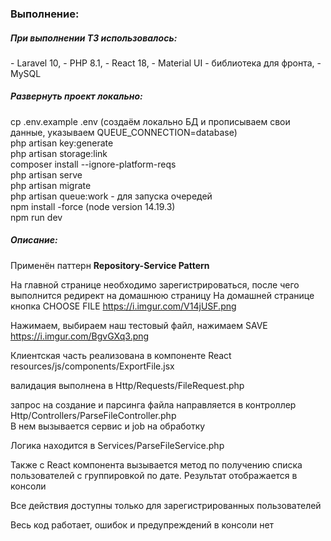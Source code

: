 
<H3>Выполнение:</H3>
<h5>При выполнении ТЗ использовалось:</h5>
- Laravel 10,
- PHP 8.1,
- React 18,
- Material UI - библиотека для фронта,
- MySQL

<h5>Развернуть проект локально:</h5>

cp .env.example .env (создаём локально БД и прописываем свои данные, указываем QUEUE_CONNECTION=database) <br>
php artisan key:generate<br>
php artisan storage:link<br>
composer install --ignore-platform-reqs<br>
php artisan serve<br>
php artisan migrate<br>
php artisan queue:work - для запуска очередей<br>
npm install -force (node version 14.19.3)<br>
npm run dev<br>

<h5>Описание:</h5>

Применён паттерн <b>Repository-Service Pattern</b>

На главной странице необходимо зарегистрироваться, после чего выполнится редирект на домашнюю страницу
На домашней странице кнопка CHOOSE FILE https://i.imgur.com/V14jUSF.png

Нажимаем, выбираем наш тестовый файл, нажимаем SAVE https://i.imgur.com/BgvGXq3.png

Клиентская часть реализована в компоненте React resources/js/components/ExportFile.jsx

валидация выполнена в Http/Requests/FileRequest.php

запрос на создание и парсинга файла направляется в контроллер Http/Controllers/ParseFileController.php <br>
В нем вызывается сервис и job на обработку

Логика находится в Services/ParseFileService.php<br>

Также с React компонента вызывается метод по получению списка пользователей с группировкой по дате. Результат отображается в консоли<br>

Все действия доступны только для зарегистрированных пользователей<br>

Весь код работает, ошибок и предупреждений в консоли нет<br>
